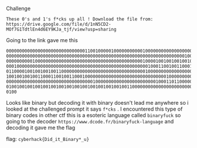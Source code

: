 Challenge
```
These 0's and 1's f*cks up all ! Download the file from: https://drive.google.com/file/d/1nN5CD2-MOf7G1TdtlEn4d6EY9KJa_tjf/view?usp=sharing
```

Going to the link gave me this 
```
0000000000000000000000000000001100100000100000000000100000000000000000000000100000000000000000000000000000000110110110110011110100100100100011
0000000000000000000000000000000000000000000000000000000000000000000010000100100100100100100100100100100100100100100100100100100100100100100110
0000000000100000000000000000000000000000000000000000100001001001001001001001001001001100001001001001001001001100000000100000000000000000000000
0001000000000000000000000000000000000000000000000000001000110010011000100010010010010010010010010010010010010010010010010010011000010010010010
0110000100100100100110000000000000000000000000000000010000000000000000000000000000000000010000100100100100100100100100100100100100100100100100
1001001001001100011001001100010000000000000000000000000000000100000000000000000100001001001001001001001001001001001001001100000000000000000000
0000000000000000000000000000000001000000000000000000000001000110110000000000000000000000000000000000001000100100010010010010010010010010010010
0100100100100100100100100100100100100100100100110000000000000000000000000000000000000000000000000000000000000000000010000000000000000000000000
0100
```

Looks like binary but decoding it with binary doesn't lead me anywhere so i looked at the challenged prompt it says ```f*cks``` . I encountered this
type of binary codes in other ctf this is a esoteric language called ```binaryfuck``` so going to the decoder ```https://www.dcode.fr/binaryfuck-language```
and decoding it gave me the flag

flag: ```cyberhack{Did_it_Binary*_u}```
